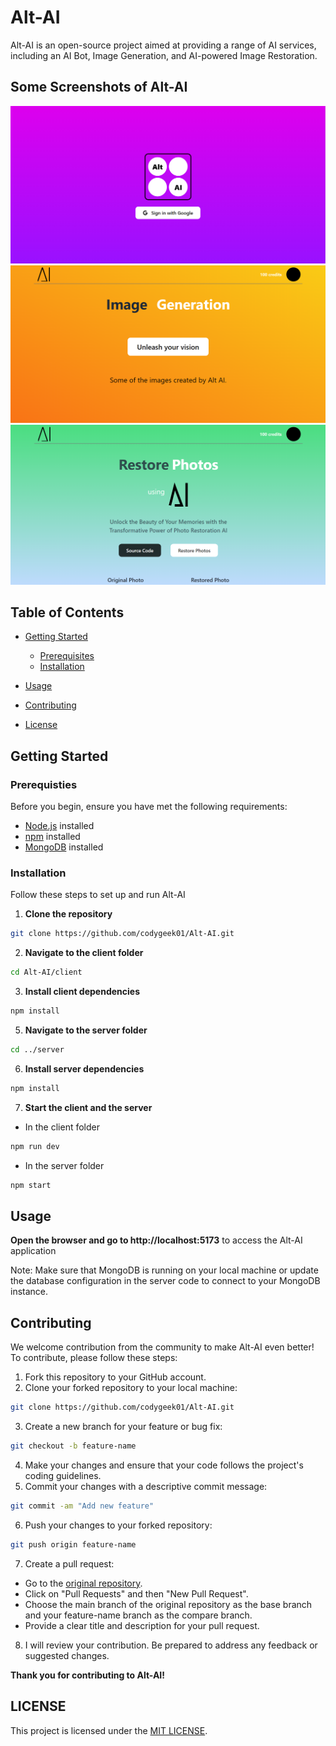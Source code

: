 # Alt-AI

Alt-AI is an open-source project aimed at providing a range of AI services, including an AI Bot, Image Generation, and AI-powered Image Restoration.

## Some Screenshots of Alt-AI

![Sign-up Page](screenshots/1.png)
![Imgae-Generation](screenshots/2.png)
![Restore-Dashboard](screenshots/4.png)

## Table of Contents

* [Getting Started](#getting-started)
  * [Prerequisites](#prerequisties)
  * [Installation](#installation)
    
* [Usage](#usage)
* [Contributing](#contributing)
* [License](#licesnse)

## Getting Started

### Prerequisties

Before you begin, ensure you have met the following requirements:

- [Node.js](https://nodejs.org/) installed
- [npm](https://www.npmjs.com/) installed
- [MongoDB](https://www.mongodb.com/) installed

### Installation

Follow these steps to set up and run Alt-AI

1. **Clone the repository**
```sh
git clone https://github.com/codygeek01/Alt-AI.git
```

2. **Navigate to the client folder**
```sh
cd Alt-AI/client
```

3. **Install client dependencies**
```sh
npm install
```
5. **Navigate to the server folder**
```sh
cd ../server
```
6. **Install server dependencies**
```sh
npm install
```

7. **Start the client and the server**
- In the client folder
```sh
npm run dev
```

- In the server folder
```sh
npm start
```
## Usage

**Open the browser and go to http://localhost:5173** to access the Alt-AI application

Note: Make sure that MongoDB is running on your local machine or update the database configuration in the server code to connect to your MongoDB instance.

## Contributing

We welcome contribution from the community to make Alt-AI even better! To contribute, please follow these steps:

1. Fork this repository to your GitHub account.
2. Clone your forked repository to your local machine:
```sh
git clone https://github.com/codygeek01/Alt-AI.git
```

3. Create a new branch for your feature or bug fix:
```sh
git checkout -b feature-name
```

4. Make your changes and ensure that your code follows the project's coding guidelines.
5. Commit your changes with a descriptive commit message:
```sh
git commit -am "Add new feature"
```

6. Push your changes to your forked repository:
```sh
git push origin feature-name
```

7. Create a pull request:
- Go to the [original repository](https://github.com/codygeek01/Alt-AI.git).
- Click on "Pull Requests" and then "New Pull Request".
- Choose the main branch of the original repository as the base branch and your feature-name branch as the compare branch.
- Provide a clear title and description for your pull request.
8. I will review your contribution. Be prepared to address any feedback or suggested changes.

**Thank you for contributing to Alt-AI!**

## LICENSE

This project is licensed under the [MIT LICENSE](LICENSE).
